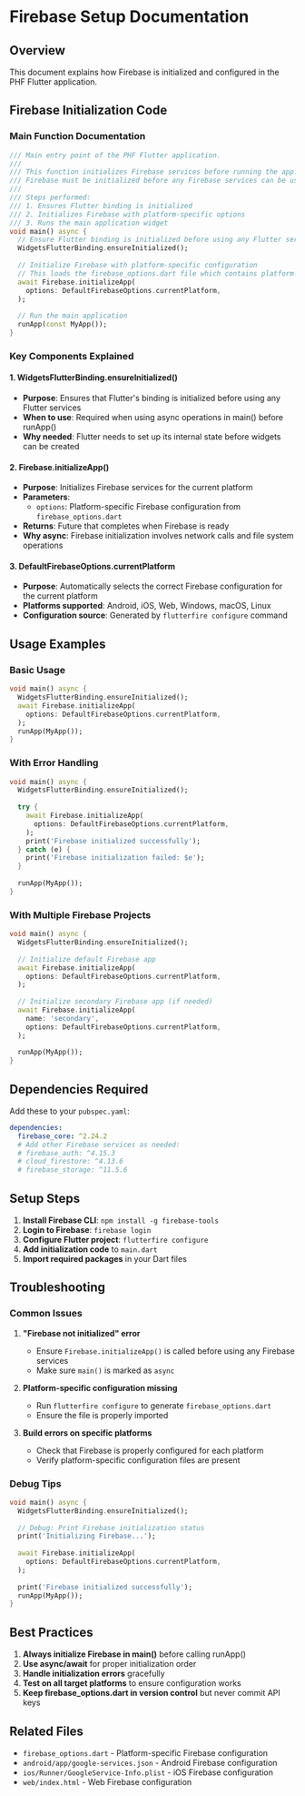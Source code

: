 # Firebase Setup Documentation

## Overview
This document explains how Firebase is initialized and configured in the PHF Flutter application.

## Firebase Initialization Code

### Main Function Documentation

```dart
/// Main entry point of the PHF Flutter application.
/// 
/// This function initializes Firebase services before running the app.
/// Firebase must be initialized before any Firebase services can be used.
/// 
/// Steps performed:
/// 1. Ensures Flutter binding is initialized
/// 2. Initializes Firebase with platform-specific options
/// 3. Runs the main application widget
void main() async {
  // Ensure Flutter binding is initialized before using any Flutter services
  WidgetsFlutterBinding.ensureInitialized();
  
  // Initialize Firebase with platform-specific configuration
  // This loads the firebase_options.dart file which contains platform-specific settings
  await Firebase.initializeApp(
    options: DefaultFirebaseOptions.currentPlatform,
  );
  
  // Run the main application
  runApp(const MyApp());
}
```

### Key Components Explained

#### 1. WidgetsFlutterBinding.ensureInitialized()
- **Purpose**: Ensures that Flutter's binding is initialized before using any Flutter services
- **When to use**: Required when using async operations in main() before runApp()
- **Why needed**: Flutter needs to set up its internal state before widgets can be created

#### 2. Firebase.initializeApp()
- **Purpose**: Initializes Firebase services for the current platform
- **Parameters**: 
  - `options`: Platform-specific Firebase configuration from `firebase_options.dart`
- **Returns**: Future that completes when Firebase is ready
- **Why async**: Firebase initialization involves network calls and file system operations

#### 3. DefaultFirebaseOptions.currentPlatform
- **Purpose**: Automatically selects the correct Firebase configuration for the current platform
- **Platforms supported**: Android, iOS, Web, Windows, macOS, Linux
- **Configuration source**: Generated by `flutterfire configure` command

## Usage Examples

### Basic Usage
```dart
void main() async {
  WidgetsFlutterBinding.ensureInitialized();
  await Firebase.initializeApp(
    options: DefaultFirebaseOptions.currentPlatform,
  );
  runApp(MyApp());
}
```

### With Error Handling
```dart
void main() async {
  WidgetsFlutterBinding.ensureInitialized();
  
  try {
    await Firebase.initializeApp(
      options: DefaultFirebaseOptions.currentPlatform,
    );
    print('Firebase initialized successfully');
  } catch (e) {
    print('Firebase initialization failed: $e');
  }
  
  runApp(MyApp());
}
```

### With Multiple Firebase Projects
```dart
void main() async {
  WidgetsFlutterBinding.ensureInitialized();
  
  // Initialize default Firebase app
  await Firebase.initializeApp(
    options: DefaultFirebaseOptions.currentPlatform,
  );
  
  // Initialize secondary Firebase app (if needed)
  await Firebase.initializeApp(
    name: 'secondary',
    options: DefaultFirebaseOptions.currentPlatform,
  );
  
  runApp(MyApp());
}
```

## Dependencies Required

Add these to your `pubspec.yaml`:

```yaml
dependencies:
  firebase_core: ^2.24.2
  # Add other Firebase services as needed:
  # firebase_auth: ^4.15.3
  # cloud_firestore: ^4.13.6
  # firebase_storage: ^11.5.6
```

## Setup Steps

1. **Install Firebase CLI**: `npm install -g firebase-tools`
2. **Login to Firebase**: `firebase login`
3. **Configure Flutter project**: `flutterfire configure`
4. **Add initialization code** to `main.dart`
5. **Import required packages** in your Dart files

## Troubleshooting

### Common Issues

1. **"Firebase not initialized" error**
   - Ensure `Firebase.initializeApp()` is called before using any Firebase services
   - Make sure `main()` is marked as `async`

2. **Platform-specific configuration missing**
   - Run `flutterfire configure` to generate `firebase_options.dart`
   - Ensure the file is properly imported

3. **Build errors on specific platforms**
   - Check that Firebase is properly configured for each platform
   - Verify platform-specific configuration files are present

### Debug Tips

```dart
void main() async {
  WidgetsFlutterBinding.ensureInitialized();
  
  // Debug: Print Firebase initialization status
  print('Initializing Firebase...');
  
  await Firebase.initializeApp(
    options: DefaultFirebaseOptions.currentPlatform,
  );
  
  print('Firebase initialized successfully');
  runApp(MyApp());
}
```

## Best Practices

1. **Always initialize Firebase in main()** before calling runApp()
2. **Use async/await** for proper initialization order
3. **Handle initialization errors** gracefully
4. **Test on all target platforms** to ensure configuration works
5. **Keep firebase_options.dart in version control** but never commit API keys

## Related Files

- `firebase_options.dart` - Platform-specific Firebase configuration
- `android/app/google-services.json` - Android Firebase configuration
- `ios/Runner/GoogleService-Info.plist` - iOS Firebase configuration
- `web/index.html` - Web Firebase configuration

